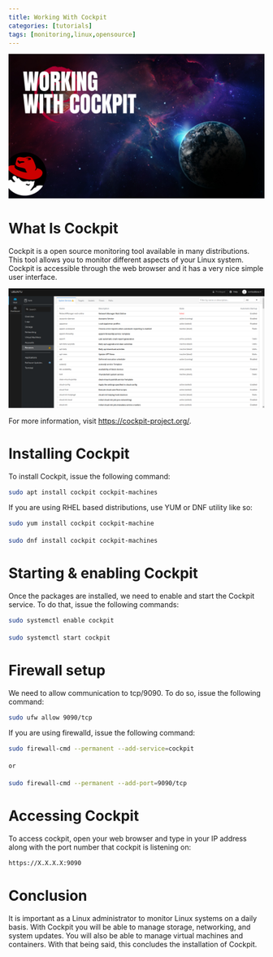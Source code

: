 ```yaml
---
title: Working With Cockpit
categories: [tutorials]
tags: [monitoring,linux,opensource]
---
```


![Alt Text](/assets/img/Working-With-Cockpit%20.png)

# What Is Cockpit

Cockpit is a open source monitoring tool available in many distributions. This tool allows you to monitor different aspects of your Linux system. Cockpit is accessible through the web browser and it has a very nice simple user interface. 

![Alt Text](/assets/img/Cockpit.png)

For more information, visit https://cockpit-project.org/.

# Installing Cockpit

To install Cockpit, issue the following command:

```bash
sudo apt install cockpit cockpit-machines
```

If you are using RHEL based distributions, use YUM or DNF utility like so:

```bash
sudo yum install cockpit cockpit-machine

sudo dnf install cockpit cockpit-machines
```

# Starting & enabling Cockpit

Once the packages are installed, we need to enable and start the Cockpit service. To do that, issue the following commands:

```bash
sudo systemctl enable cockpit

sudo systemctl start cockpit
```

# Firewall setup

We need to allow communication to tcp/9090. To do so, issue the following command:

```bash
sudo ufw allow 9090/tcp
```

If you are using firewalld, issue the following command:

```bash
sudo firewall-cmd --permanent --add-service=cockpit

or

sudo firewall-cmd --permanent --add-port=9090/tcp
```

# Accessing Cockpit

To access cockpit, open your web browser and type in your IP address along with the port number that cockpit is listening on:

```bash
https://X.X.X.X:9090
```
# Conclusion 

It is important as a Linux administrator to monitor Linux systems on a daily basis. With Cockpit you will be able to manage storage, networking, and system updates. You will also be able to manage virtual machines and containers. With that being said, this concludes the installation of Cockpit.
